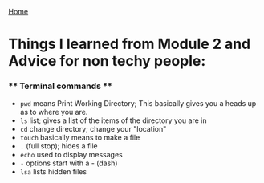 [Home](https://jennjoyce.github.io/learning-journal/)

# Things I learned from Module 2 and Advice for non techy people:

### ** Terminal commands **


- `pwd` means Print Working Directory; This basically gives you a heads up as to where you are.
- `ls` list; gives a list of the items of the directory you are in
- `cd` change directory; change your "location"
- `touch` basically means to make a file
- `.` (full stop); hides a file
- `echo` used to display messages
- `-`  options start with a - (dash)
- `lsa` lists hidden files

